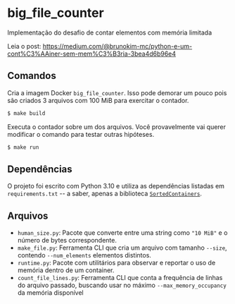 # big_file_counter
Implementação do desafio de contar elementos com memória limitada

Leia o post: https://medium.com/@brunokim-mc/python-e-um-cont%C3%AAiner-sem-mem%C3%B3ria-3bea4d6b96e4

## Comandos

Cria a imagem Docker `big_file_counter`. Isso pode demorar um pouco pois são criados 3 arquivos com 100 MiB para exercitar o contador.

```sh
$ make build
```

Executa o contador sobre um dos arquivos. Você provavelmente vai querer modificar o comando para testar outras hipóteses.

```sh
$ make run
```

## Dependências

O projeto foi escrito com Python 3.10 e utiliza as dependências listadas em `requirements.txt` -- a saber, apenas a biblioteca
[`SortedContainers`](https://www.grantjenks.com/docs/sortedcontainers/).

## Arquivos

- `human_size.py`: Pacote que converte entre uma string como `"10 MiB"` e o número de bytes correspondente. 
- `make_file.py`: Ferramenta CLI que cria um arquivo com tamanho `--size`, contendo `--num_elements` elementos distintos.
- `runtime.py`: Pacote com utilitários para observar e reportar o uso de memória dentro de um container.
- `count_file_lines.py`: Ferramenta CLI que conta a frequência de linhas do arquivo passado, buscando usar no máximo `--max_memory_occupancy` da memória
   disponível

